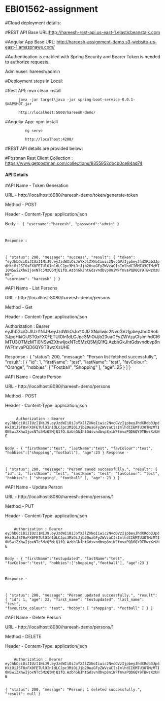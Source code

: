 # EBI01562-assignment

#Cloud deployment details:

#REST API Base URL:http://hareesh-rest-api.us-east-1.elasticbeanstalk.com

#Angular App Base URL: http://hareesh-assignment-demo.s3-website-us-east-1.amazonaws.com/

#Authentication is enabled with Spring Security and Bearer Token is needed to authorize requests. 

Adminuser: hareesh/admin

#Deployment steps in Local:

#Rest API: mvn clean install

          java -jar target\java -jar spring-boot-service-0.0.1-SNAPSHOT.jar
          
          http://localhost:5000/hareesh-demo/

#Angular App: npm install

             ng serve
             
             http://localhost:4200/

#REST APi details are provided below:

#Postman Rest Client Collection : https://www.getpostman.com/collections/8355952dbcb0ce84ad74

<h4>API Details</h4>
#API Name  - Token Generation

URL - http://localhost:8080/hareesh-demo/token/generate-token

Method - POST

Header - Content-Type: application/json

Body -
<code>
{
	"username":"hareesh",
	"password":"admin"
}

Response :

{
    "status": 200,
    "message": "success",
    "result": {
        "token": "eyJhbGciOiJIUzI1NiJ9.eyJzdWIiOiJoYXJlZXNoIiwic2NvcGVzIjpbeyJhdXRob3JpdHkiOiJST0xFX0FETUlOIn1dLCJpc3MiOiJjb20uaGFyZWVzaCIsImlhdCI6MTU3OTMzMTI0NSwiZXhwIjoxNTc5MzQ5MjQ1fQ.AzbhGkJhtGdsvndbvp8niWFfmvaPQD6QY9TBwzXzUHE",
        "username": "hareesh"
    }
}
</code>

#API Name  - List Persons

URL - http://localhost:8080/hareesh-demo/persons

Method - Get

Header - Content-Type: application/json

</code>
    Authorization : Bearer eyJhbGciOiJIUzI1NiJ9.eyJzdWIiOiJoYXJlZXNoIiwic2NvcGVzIjpbeyJhdXRob3JpdHkiOiJST0xFX0FETUlOIn1dLCJpc3MiOiJjb20uaGFyZWVzaCIsImlhdCI6MTU3OTMzMTI0NSwiZXhwIjoxNTc5MzQ5MjQ1fQ.AzbhGkJhtGdsvndbvp8niWFfmvaPQD6QY9TBwzXzUHE
    
Response -
{
    "status": 200,
    "message": "Person list fetched successfully.",
    "result": [
        {
            "id": 1,
            "firstName": "test",
            "lastName": "test",
            "favColour": "Orange",
            "hobbies": [
                "Football",
                "Shopping"
            ],
            "age": 25
        }
    ]
}
</code>

#API Name  - Create Person

URL - http://localhost:8080/hareesh-demo/persons

Method - POST

Header - Content-Type: application/json

<code>
     Authorization : Bearer eyJhbGciOiJIUzI1NiJ9.eyJzdWIiOiJoYXJlZXNoIiwic2NvcGVzIjpbeyJhdXRob3JpdHkiOiJST0xFX0FETUlOIn1dLCJpc3MiOiJjb20uaGFyZWVzaCIsImlhdCI6MTU3OTMzMTI0NSwiZXhwIjoxNTc5MzQ5MjQ1fQ.AzbhGkJhtGdsvndbvp8niWFfmvaPQD6QY9TBwzXzUHE
	
Body -
{
	"firstName":"test",
	"lastName":"test",
	"favColour":"test",
	"hobbies":["shopping","football"],
	"age":23
}
Response -

{
    "status": 200,
    "message": "Person saved successfully.",
    "result": {
        "id": 2,
        "firstName": "test",
        "lastName": "test",
        "favColour": "test",
        "hobbies": [
            "shopping",
            "football"
        ],
        "age": 23
    }
}
</code>

#API Name  - Update Person

URL - http://localhost:8080/hareesh-demo/persons/1

Method - PUT

Header - Content-Type: application/json

<code>
    Authorization : Bearer eyJhbGciOiJIUzI1NiJ9.eyJzdWIiOiJoYXJlZXNoIiwic2NvcGVzIjpbeyJhdXRob3JpdHkiOiJST0xFX0FETUlOIn1dLCJpc3MiOiJjb20uaGFyZWVzaCIsImlhdCI6MTU3OTMzMTI0NSwiZXhwIjoxNTc5MzQ5MjQ1fQ.AzbhGkJhtGdsvndbvp8niWFfmvaPQD6QY9TBwzXzUHE
	
Body -
{
	"firstName":"testupdated",
	"lastName":"test",
	"favColour":"test",
	"hobbies":["shopping","football"],
	"age":23
}

Response -

{
    "status": 200,
    "message": "Person updated successfully.",
    "result": {
        "id": 1,
        "age": 23,
        "first_name": "testupdated",
        "last_name": "test",
        "favourite_colour": "test",
        "hobby": [
            "shopping",
            "football"
        ]
    }
}
</code>

#API Name  - Delete Person

URL - http://localhost:8080/hareesh-demo/persons/1

Method - DELETE

Header - Content-Type: application/json

<code>
    Authorization : Bearer eyJhbGciOiJIUzI1NiJ9.eyJzdWIiOiJoYXJlZXNoIiwic2NvcGVzIjpbeyJhdXRob3JpdHkiOiJST0xFX0FETUlOIn1dLCJpc3MiOiJjb20uaGFyZWVzaCIsImlhdCI6MTU3OTMzMTI0NSwiZXhwIjoxNTc5MzQ5MjQ1fQ.AzbhGkJhtGdsvndbvp8niWFfmvaPQD6QY9TBwzXzUHE

{
    "status": 200,
    "message": "Person: 1 deleted successfully.",
    "result": null
}
</code>


